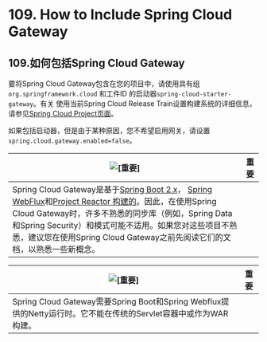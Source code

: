 # 109. How to Include Spring Cloud Gateway

## 109.如何包括Spring Cloud Gateway

要将Spring Cloud Gateway包含在您的项目中，请使用具有组`org.springframework.cloud` 和工件ID 的启动器`spring-cloud-starter-gateway`。有关 使用当前Spring Cloud Release Train设置构建系统的详细信息，请参见[Spring Cloud Project页面](https://projects.spring.io/spring-cloud/)。

如果包括启动器，但是由于某种原因，您不希望启用网关，请设置`spring.cloud.gateway.enabled=false`。

| ![[重要]](https://cloud.spring.io/spring-cloud-static/Greenwich.SR3/multi/images/important.png) | 重要 |
| ------------------------------------------------------------ | ---- |
| Spring Cloud Gateway是基于[Spring Boot 2.x](https://spring.io/projects/spring-boot#learn)， [Spring WebFlux](https://docs.spring.io/spring/docs/current/spring-framework-reference/web-reactive.html)和[Project Reactor ](https://projectreactor.io/docs)[构建的](https://docs.spring.io/spring/docs/current/spring-framework-reference/web-reactive.html)。因此，在使用Spring Cloud Gateway时，许多不熟悉的同步库（例如，Spring Data和Spring Security）和模式可能不适用。如果您对这些项目不熟悉，建议您在使用Spring Cloud Gateway之前先阅读它们的文档，以熟悉一些新概念。 |      |

| ![[重要]](https://cloud.spring.io/spring-cloud-static/Greenwich.SR3/multi/images/important.png) | 重要 |
| ------------------------------------------------------------ | ---- |
| Spring Cloud Gateway需要Spring Boot和Spring Webflux提供的Netty运行时。它不能在传统的Servlet容器中或作为WAR构建。 |      |